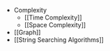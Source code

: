 - Complexity
	- [[Time Complexity]]
	- [[Space Complexity]]
- [[Graph]]
- [[String Searching Algorithms]]